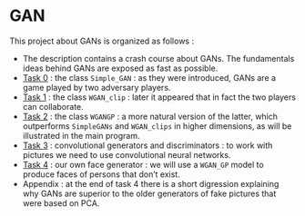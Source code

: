 # GAN

This project about GANs is organized as follows :

* The description contains a crash course about GANs. The fundamentals ideas behind GANs are exposed as fast as possible.
* [Task 0](./0-simple_gan.py) : the class `Simple_GAN` : as they were introduced, GANs are a game played by two adversary players.
* [Task 1](./1-wgan_clip.py) : the class `WGAN_clip` : later it appeared that in fact the two players can collaborate.
* [Task 2](./2-wgan_gp.py) : the class `WGANGP` : a more natural version of the latter, which outperforms `SimpleGANs` and `WGAN_clips` in higher dimensions, as will be illustrated in the main program.
* [Task 3](./3-generate_faces.py) : convolutional generators and discriminators : to work with pictures we need to use convolutional neural networks.
* [Task 4](4-wgan_gp.py) : our own face generator : we will use a `WGAN_GP` model to produce faces of persons that don’t exist.
* Appendix : at the end of task 4 there is a short digression explaining why GANs are superior to the older generators of fake pictures that were based on PCA.